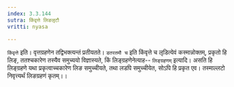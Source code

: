 ```yaml
---
index: 3.3.144
sutra: किंवृत्ते लिङलृटौ
vritti: nyasa

---
```

`किंवृत्ते` इति। वृत्तग्रहणेन तद्विभक्त्यन्तं प्रतीयतते। `डतरतमौ च` इति किंवृत्ते च लृडित्येवं कस्मान्नोक्तम्, प्रकृतो हि लिङ्, ततश्चकारेण तस्यैव समुच्ययो विज्ञास्यते, किं लिङ्ग्रहणेनेत्याह-- `लिङ्ग्रहणम्` इत्यादि। असति हि लिङ्ग्रहणे यथा प्रकृत्वाच्चकारेण लिङ समुच्चीयते, तथा लडपि समुच्चीयेत, सोऽपि हि प्रकृत एव। तस्माल्लटो निवृत्त्यर्थं लिङग्रहणं कृतम्।।